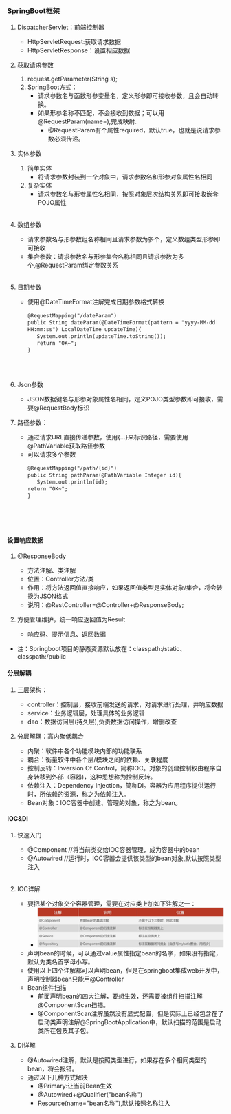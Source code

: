 ### SpringBoot框架
1. DispatcherServlet：前端控制器
   * HttpServletRequest:获取请求数据
   * HttpServletResponse：设置相应数据

2. 获取请求参数
   1. request.getParameter(String s);
   2. SpringBoot方式：
      * 请求参数名与函数形参变量名，定义形参即可接收参数，且会自动转换。
      * 如果形参名称不匹配，不会接收到数据；可以用@RequestParam(name=),完成映射.
        * @RequestParam有个属性required，默认true，也就是说请求参数必须传递。
   
3. 实体参数
   1. 简单实体
      * 将请求参数封装到一个对象中，请求参数名和形参对象属性名相同
   2. 复杂实体
      * 请求参数名与形参属性名相同，按照对象层次结构关系即可接收嵌套POJO属性
<br><br>
4. 数组参数
   * 请求参数名与形参数组名称相同且请求参数为多个，定义数组类型形参即可接收
   * 集合参数：请求参数名与形参集合名称相同且请求参数为多个,@RequestParam绑定参数关系
<br><br>
5. 日期参数
   * 使用@DateTimeFormat注解完成日期参数格式转换
     ```
     @RequestMapping("/dateParam")
     public String dateParam(@DateTimeFormat(pattern = "yyyy-MM-dd HH:mm:ss") LocalDateTime updateTime){
        System.out.println(updateTime.toString());
        return "OK~";
     }
     ```
    <br><br>
6. Json参数
   * JSON数据键名与形参对象属性名相同，定义POJO类型参数即可接收，需要@RequestBody标识
   
7. 路径参数：
   * 通过请求URL直接传递参数，使用{...}来标识路径，需要使用@PathVariable获取路径参数
   * 可以请求多个参数
     ```
     @RequestMapping("/path/{id}")
     public String pathParam(@PathVariable Integer id){
        System.out.println(id);
     return "OK~";
     }
     ```
<br><br><br>
#### 设置响应数据
1. @ResponseBody
   * 方法注解、类注解
   * 位置：Controller方法/类
   * 作用：将方法返回值直接响应，如果返回值类型是实体对象/集合，将会转换为JSON格式
   * 说明：@RestController=@Controller+@ResponseBody;

2. 方便管理维护，统一响应返回值为Result
   * 响应码、提示信息、返回数据

* 注：Springboot项目的静态资源默认放在：classpath:/static、classpath:/public

#### 分层解耦
1. 三层架构：
   * controller：控制层，接收前端发送的请求，对请求进行处理，并响应数据
   * service：业务逻辑层，处理具体的业务逻辑
   * dao：数据访问层(持久层),负责数据访问操作，增删改查

2. 分层解耦：高内聚低耦合  
   * 内聚：软件中各个功能模块内部的功能联系
   * 耦合：衡量软件中各个层/模块之间的依赖、关联程度
   * 控制反转：Inversion Of Control，简称IOC。对象的创建控制权由程序自身转移到外部（容器)，这种思想称为控制反转。
   * 依赖注入：Dependency Injection，简称DI。容器为应用程序提供运行时，所依赖的资源，称之为依赖注入。
   * Bean对象：IOC容器中创建、管理的对象，称之为bean。

#### IOC&DI
1. 快速入门
   * @Component //将当前类交给IOC容器管理，成为容器中的bean
   * @Autowired //运行时，IOC容器会提供该类型的bean对象,默认按照类型注入
<br><br>
2. IOC详解
   * 要把某个对象交个容器管理，需要在对应类上加如下注解之一：
     * ![img.png](img.png)
   * 声明bean的时候，可以通过value属性指定bean的名字，如果没有指定，默认为类名首字母小写。
   * 使用以上四个注解都可以声明bean，但是在springboot集成web开发中，声明控制器bean只能用@Controller
   * Bean组件扫描
     * 前面声明bean的四大注解，要想生效，还需要被组件扫描注解@ComponentScan扫描。
     * @ComponentScan注解虽然没有显式配置，但是实际上已经包含在了启动类声明注解@SpringBootApplication中，默认扫描的范围是启动类所在包及其子包。

3. DI详解
   * @Autowired注解，默认是按照类型进行，如果存在多个相同类型的bean，将会报错。
   * 通过以下几种方式解决
     * @Primary:让当前Bean生效
     * @Autowired+@Qualifier("bean名称")
     * Resource(name="bean名称"),默认按照名称注入